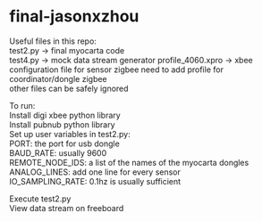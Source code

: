 # final-jasonxzhou

Useful files in this repo:  
test2.py -> final myocarta code  
test4.py -> mock data stream generator
profile_4060.xpro -> xbee configuration file for sensor zigbee
need to add profile for coordinator/dongle zigbee  
other files can be safely ignored

To run:  
Install digi xbee python library  
Install pubnub python library  
Set up user variables in test2.py:  
PORT: the port for usb dongle  
BAUD_RATE: usually 9600  
REMOTE_NODE_IDS: a list of the names of the myocarta dongles  
ANALOG_LINES: add one line for every sensor  
IO_SAMPLING_RATE: 0.1hz is usually sufficient  

Execute test2.py  
View data stream on freeboard  
